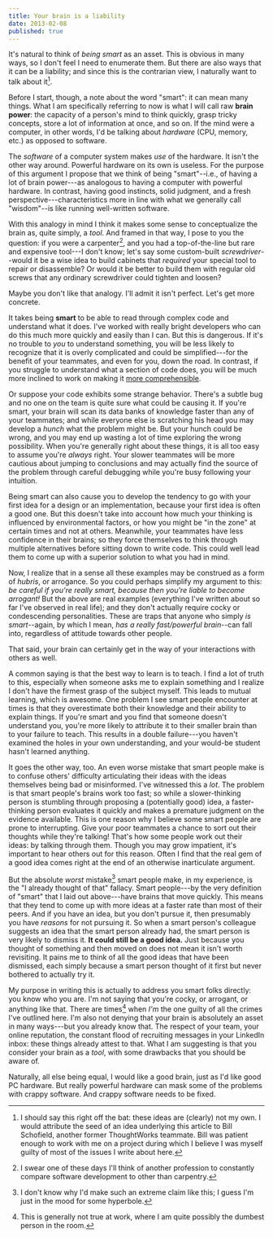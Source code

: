 ```yaml
---
title: Your brain is a liability
date: 2013-02-08
published: true
---
```


It's natural to think of *being smart* as an asset. This is obvious in many ways, so I don't feel I need to enumerate them. But there are also ways that it can be a liability; and since this is the contrarian view, I naturally want to talk about it[^bill-schofield].

Before I start, though, a note about the word "smart": it can mean many things. What I am specifically referring to now is what I will call raw **brain power**: the capacity of a person's mind to think quickly, grasp tricky concepts, store a lot of information at once, and so on. If the mind were a computer, in other words, I'd be talking about *hardware* (CPU, memory, etc.) as opposed to software.

The *software* of a computer system makes *use* of the hardware. It isn't the other way around. Powerful hardware on its own is useless. For the purpose of this argument I propose that we think of being "smart"--i.e., of having a lot of brain power---as analogous to having a computer with powerful hardware. In contrast, having good instincts, solid judgment, and a fresh perspective---characteristics more in line with what we generally call "wisdom"--is like running well-written software.

With this analogy in mind I think it makes some sense to conceptualize the brain as, quite simply, a *tool*. And framed in that way, I pose to you the question: if you were a carpenter[^carpenter-analogy], and you had a top-of-the-line but rare and expensive tool---I don't know; let's say some custom-built *screwdriver*--would it be a wise idea to build cabinets that *required* your special tool to repair or disassemble? Or would it be better to build them with regular old screws that any ordinary screwdriver could tighten and loosen?

Maybe you don't like that analogy. I'll admit it isn't perfect. Let's get more concrete.

It takes being **smart** to be able to read through complex code and understand what it does. I've worked with really bright developers who can do this much more quickly and easily than I can. But this is dangerous. If it's no trouble to *you* to understand something, you will be less likely to recognize that it is overly complicated and could be simplified---for the benefit of your teammates, and even for you, down the road. In contrast, if you struggle to understand what a section of code does, you will be much more inclined to work on making it [more comprehensible](/posts/optimize-for-comprehensibility.html).

Or suppose your code exhibits some strange behavior. There's a subtle bug and no one on the team is quite sure what could be causing it. If you're smart, your brain will scan its data banks of knowledge faster than any of your teammates; and while everyone else is scratching his head you may develop a *hunch* what the problem might be. But your hunch could be wrong, and you may end up wasting a lot of time exploring the wrong possibility. When you're generally right about these things, it is all too easy to assume you're *always* right. Your slower teammates will be more cautious about jumping to conclusions and may actually find the source of the problem through careful debugging while you're busy following your intuition.

Being smart can also cause you to develop the tendency to go with your first idea for a design or an implementation, because your first idea is often a good one. But this doesn't take into account how much your thinking is influenced by environmental factors, or how you might be "in the zone" at certain times and not at others. Meanwhile, your teammates have less confidence in their brains; so they force themselves to think through multiple alternatives before sitting down to write code. This could well lead them to come up with a superior solution to what you had in mind.

Now, I realize that in a sense all these examples may be construed as a form of *hubris*, or arrogance. So you could perhaps simplify my argument to this: *be careful if you're really smart, because then you're liable to become arrogant!* But the above are real examples (everything I've written about so far I've observed in real life); and they don't actually require cocky or condescending personalities. These are traps that anyone who simply *is smart*--again, by which I mean, *has a really fast/powerful brain*--can fall into, regardless of attitude towards other people.

That said, your brain can certainly get in the way of your interactions with others as well.

A common saying is that the best way to learn is to teach. I find a lot of truth to this, especially when someone asks me to explain something and I realize I don't have the firmest grasp of the subject myself. This leads to mutual learning, which is awesome. One problem I see smart people encounter at times is that they overestimate both their knowledge and their ability to explain things. If you're smart and you find that someone doesn't understand you, you're more likely to attribute it to their smaller brain than to your failure to teach. This results in a double failure---you haven't examined the holes in your own understanding, and your would-be student hasn't learned anything.

It goes the other way, too. An even worse mistake that smart people make is to confuse others' difficulty articulating their ideas with the ideas themselves being bad or misinformed. I've witnessed this a *lot*. The problem is that smart people's brains work too fast; so while a slower-thinking person is stumbling through proposing a (potentially good) idea, a faster-thinking person evaluates it quickly and makes a premature judgment on the evidence available. This is one reason why I believe some smart people are prone to interrupting. Give your poor teammates a chance to sort out their thoughts while they're talking! That's how some people work out their ideas: by talking through them. Though you may grow impatient, it's important to hear others out for this reason. Often I find that the real gem of a good idea comes right at the end of an otherwise inarticulate argument.

But the absolute *worst* mistake[^worst-mistake] smart people make, in my experience, is the "I already thought of that" fallacy. Smart people---by the very definition of "smart" that I laid out above---have brains that move quickly. This means that they tend to come up with more ideas at a faster rate than most of their peers. And if you have an idea, but you don't pursue it, then presumably you have *reasons* for not pursuing it. So when a smart person's colleague suggests an idea that the smart person already had, the smart person is very likely to dismiss it. **It could still be a good idea.** Just because you thought of something and then moved on does not mean it isn't worth revisiting. It pains me to think of all the good ideas that have been dismissed, each simply because a smart person thought of it first but never bothered to actually try it.

My purpose in writing this is actually to address you smart folks directly: you know who you are. I'm not saying that you're cocky, or arrogant, or anything like that. There are times[^when-i-am-guilty] when *I'm* the one guilty of all the crimes I've outlined here. I'm also not denying that your brain is absolutely an asset in many ways---but you already know that. The respect of your team, your online reputation, the constant flood of recruiting messages in your LinkedIn inbox: these things already attest to that. What I am suggesting is that you consider your brain as a *tool*, with some drawbacks that you should be aware of.

Naturally, all else being equal, I would like a good brain, just as I'd like good PC hardware. But really powerful hardware can mask some of the problems with crappy software. And crappy software needs to be fixed.

[^bill-schofield]: I should say this right off the bat: these ideas are (clearly) not my own. I would attribute the seed of an idea underlying this article to Bill Schofield, another former ThoughtWorks teammate. Bill was patient enough to work with me on a project during which I believe I was myself guilty of most of the issues I write about here.

[^carpenter-analogy]: I swear one of these days I'll think of another profession to constantly compare software development to other than carpentry.

[^worst-mistake]: I don't know why I'd make such an extreme claim like this; I guess I'm just in the mood for some hyperbole.

[^when-i-am-guilty]: This is generally not true at work, where I am quite possibly the dumbest person in the room.
